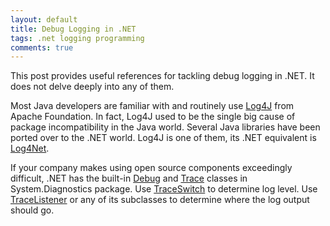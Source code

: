 ```yaml
---
layout: default
title: Debug Logging in .NET
tags: .net logging programming
comments: true
---
```


This post provides useful references for tackling debug logging in .NET. It does not delve deeply into any of them.

Most Java developers are familiar with and routinely use [Log4J](http://logging.apache.org/log4j/) from Apache Foundation. In fact, Log4J used to be the single big cause of package incompatibility in the Java world. Several Java libraries have been ported over to the .NET world. Log4J is one of them, its .NET equivalent is [Log4Net](http://logging.apache.org/log4net/).

If your company makes using open source components exceedingly difficult, .NET has the built-in [Debug](http://msdn.microsoft.com/en-us/library/system.diagnostics.debug.aspx) and [Trace](http://msdn.microsoft.com/en-us/library/system.diagnostics.trace.aspx) classes in System.Diagnostics package. Use [TraceSwitch](http://msdn.microsoft.com/en-us/library/system.diagnostics.traceswitch.aspx) to determine log level. Use [TraceListener](http://msdn.microsoft.com/en-us/library/system.diagnostics.tracelistener.aspx) or any of its subclasses to determine where the log output should go.
